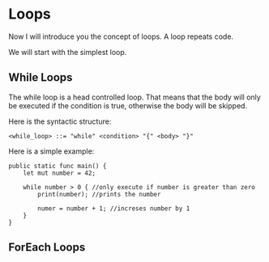 # Loops

Now I will introduce you the concept of loops. A loop repeats code.

We will start with the simplest loop.

## While Loops

The while loop is a head controlled loop. That means that the body will only be executed if the condition is true, otherwise the body will be skipped.

Here is the syntactic structure:
```ebnf
<while_loop> ::= "while" <condition> "{" <body> "}"
```

Here is a simple example:
```back
public static func main() {
    let mut number = 42;

    while number > 0 { //only execute if number is greater than zero
        print(number); //prints the number

        numer = number + 1; //increses number by 1
    }
}
```

## ForEach Loops
